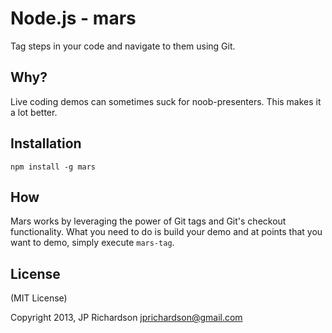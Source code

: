 Node.js - mars
================

Tag steps in your code and navigate to them using Git.


Why?
----

Live coding demos can sometimes suck for noob-presenters. This makes it a lot better.



Installation
------------

    npm install -g mars



How
---

Mars works by leveraging the power of Git tags and Git's checkout functionality. What you need to do is build your demo and at points that you want to demo, simply execute `mars-tag`.


License
-------

(MIT License)

Copyright 2013, JP Richardson  <jprichardson@gmail.com>


